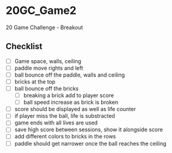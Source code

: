 # 20GC_Game2
20 Game Challenge - Breakout

## Checklist

- [ ] Game space, walls, ceiling
- [ ] paddle move rights and left
- [ ] ball bounce off the paddle, walls and ceiling
- [ ] bricks at the top
- [ ] ball bounce off the bricks
  - [ ] breaking a brick add to player score
  - [ ] ball speed increase as brick is broken
- [ ] score should be displayed as well as life counter
- [ ] if player miss the ball, life is substracted
- [ ] game ends with all lives are used
- [ ] save high score between sessions, show it alongside score
- [ ] add different colors to bricks in the rows
- [ ] paddle should get narrower once the ball reaches the ceiling
